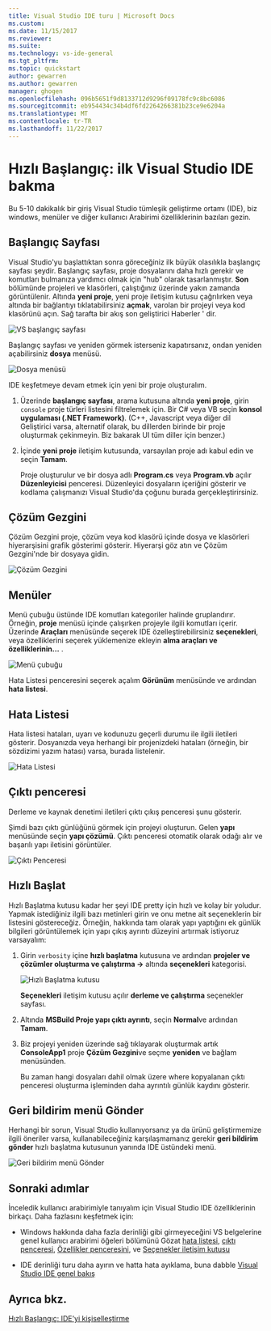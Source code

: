 ```yaml
---
title: Visual Studio IDE turu | Microsoft Docs
ms.custom: 
ms.date: 11/15/2017
ms.reviewer: 
ms.suite: 
ms.technology: vs-ide-general
ms.tgt_pltfrm: 
ms.topic: quickstart
author: gewarren
ms.author: gewarren
manager: ghogen
ms.openlocfilehash: 096b5651f9d8133712d9296f09178fc9c8bc6086
ms.sourcegitcommit: eb954434c34b4df6fd2264266381b23ce9e6204a
ms.translationtype: MT
ms.contentlocale: tr-TR
ms.lasthandoff: 11/22/2017
---
```

# <a name="quickstart-first-look-at-the-visual-studio-ide"></a>Hızlı Başlangıç: ilk Visual Studio IDE bakma

Bu 5-10 dakikalık bir giriş Visual Studio tümleşik geliştirme ortamı (IDE), biz windows, menüler ve diğer kullanıcı Arabirimi özelliklerinin bazıları gezin.

## <a name="start-page"></a>Başlangıç Sayfası

Visual Studio'yu başlattıktan sonra göreceğiniz ilk büyük olasılıkla başlangıç sayfası şeydir. Başlangıç sayfası, proje dosyalarını daha hızlı gerekir ve komutları bulmanıza yardımcı olmak için "hub" olarak tasarlanmıştır. **Son** bölümünde projeleri ve klasörleri, çalıştığınız üzerinde yakın zamanda görüntülenir. Altında **yeni proje**, yeni proje iletişim kutusu çağrılırken veya altında bir bağlantıyı tıklatabilirsiniz **açmak**, varolan bir projeyi veya kod klasörünü açın. Sağ tarafta bir akış son geliştirici Haberler ' dir.

![VS başlangıç sayfası](media/quickstart-IDE-start-page.png)

Başlangıç sayfası ve yeniden görmek isterseniz kapatırsanız, ondan yeniden açabilirsiniz **dosya** menüsü.

![Dosya menüsü](media/quickstart-IDE-file-menu-large.png)

IDE keşfetmeye devam etmek için yeni bir proje oluşturalım.

1. Üzerinde **başlangıç sayfası**, arama kutusuna altında **yeni proje**, girin `console` proje türleri listesini filtrelemek için. Bir C# veya VB seçin **konsol uygulaması (.NET Framework)**. (C++, Javascript veya diğer dil Geliştirici varsa, alternatif olarak, bu dillerden birinde bir proje oluşturmak çekinmeyin. Biz bakarak UI tüm diller için benzer.)

1. İçinde **yeni proje** iletişim kutusunda, varsayılan proje adı kabul edin ve seçin **Tamam**.

   Proje oluşturulur ve bir dosya adlı **Program.cs** veya **Program.vb** açılır **Düzenleyicisi** penceresi. Düzenleyici dosyaların içeriğini gösterir ve kodlama çalışmanızı Visual Studio'da çoğunu burada gerçekleştirirsiniz.

## <a name="solution-explorer"></a>Çözüm Gezgini

Çözüm Gezgini proje, çözüm veya kod klasörü içinde dosya ve klasörleri hiyerarşisini grafik gösterimi gösterir. Hiyerarşi göz atın ve Çözüm Gezgini'nde bir dosyaya gidin.

![Çözüm Gezgini](media/quickstart-IDE-solution-explorer.png)

## <a name="menus"></a>Menüler

Menü çubuğu üstünde IDE komutları kategoriler halinde gruplandırır. Örneğin, **proje** menüsü içinde çalışırken projeyle ilgili komutları içerir. Üzerinde **Araçları** menüsünde seçerek IDE özelleştirebilirsiniz **seçenekleri**, veya özelliklerini seçerek yüklemenize ekleyin **alma araçları ve özelliklerinin...** .

![Menü çubuğu](media/quickstart-IDE-menu-bar.png)

Hata Listesi penceresini seçerek açalım **Görünüm** menüsünde ve ardından **hata listesi**.

## <a name="error-list"></a>Hata Listesi

Hata listesi hataları, uyarı ve kodunuzu geçerli durumu ile ilgili iletileri gösterir. Dosyanızda veya herhangi bir projenizdeki hataları (örneğin, bir sözdizimi yazım hatası) varsa, burada listelenir.

![Hata Listesi](media/quickstart-IDE-error-list.png)

## <a name="output-window"></a>Çıktı penceresi

Derleme ve kaynak denetimi iletileri çıktı çıkış penceresi şunu gösterir.

Şimdi bazı çıktı günlüğünü görmek için projeyi oluşturun. Gelen **yapı** menüsünde seçin **yapı çözümü**. Çıktı penceresi otomatik olarak odağı alır ve başarılı yapı iletisini görüntüler.

![Çıktı Penceresi](media/quickstart-IDE-output.png)

## <a name="quick-launch"></a>Hızlı Başlat

Hızlı Başlatma kutusu kadar her şeyi IDE pretty için hızlı ve kolay bir yoludur. Yapmak istediğiniz ilgili bazı metinleri girin ve onu metne ait seçeneklerin bir listesini göstereceğiz. Örneğin, hakkında tam olarak yapı yaptığını ek günlük bilgileri görüntülemek için yapı çıkış ayrıntı düzeyini artırmak istiyoruz varsayalım:

1. Girin `verbosity` içine **hızlı başlatma** kutusuna ve ardından **projeler ve çözümler oluşturma ve çalıştırma ->** altında **seçenekleri** kategorisi.

   ![Hızlı Başlatma kutusu](media/quickstart-IDE-quick-launch.png)

   **Seçenekleri** iletişim kutusu açılır **derleme ve çalıştırma** seçenekler sayfası.

1. Altında **MSBuild Proje yapı çıktı ayrıntı**, seçin **Normal**ve ardından **Tamam**.

1. Biz projeyi yeniden üzerinde sağ tıklayarak oluşturmak artık **ConsoleApp1** proje **Çözüm Gezgini**ve seçme **yeniden** ve bağlam menüsünden.

   Bu zaman hangi dosyaları dahil olmak üzere where kopyalanan çıktı penceresi oluşturma işleminden daha ayrıntılı günlük kaydını gösterir.

## <a name="send-feedback-menu"></a>Geri bildirim menü Gönder

Herhangi bir sorun, Visual Studio kullanıyorsanız ya da ürünü geliştirmemize ilgili öneriler varsa, kullanabileceğiniz karşılaşmamanız gerekir **geri bildirim gönder** hızlı başlatma kutusunun yanında IDE üstündeki menü.

![Geri bildirim menü Gönder](media/quickstart-IDE-send-feedback.png)

## <a name="next-steps"></a>Sonraki adımlar

İnceledik kullanıcı arabirimiyle tanıyalım için Visual Studio IDE özelliklerinin birkaçı. Daha fazlasını keşfetmek için:

- Windows hakkında daha fazla derinliği gibi girmeyeceğini VS belgelerine genel kullanıcı arabirimi öğeleri bölümünü Gözat [hata listesi](../ide/reference/error-list-window.md), [çıktı penceresi](../ide/reference/output-window.md), [Özellikler penceresini](../ide/reference/properties-window.md), ve [Seçenekler iletişim kutusu](../ide/reference/options-dialog-box-visual-studio.md)

- IDE derinliği turu daha ayırın ve hatta hata ayıklama, buna dabble [Visual Studio IDE genel bakış](../ide/visual-studio-ide.md)

## <a name="see-also"></a>Ayrıca bkz.

[Hızlı Başlangıç: IDE'yi kişiselleştirme](../ide/personalizing-the-visual-studio-ide.md)